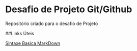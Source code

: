 # Desafio de Projeto Git/Github
Repositório criado para o desafio de Projeto 

##Links Úteis

[Sintaxe Basica MarkDown](https://www.markdownguide.org/basic-syntax/)

